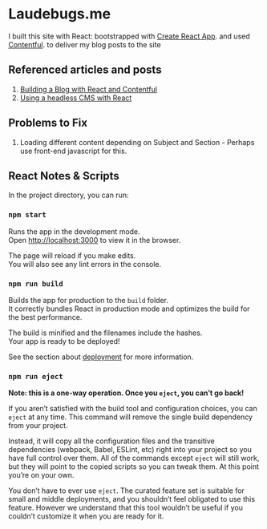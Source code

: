 # Laudebugs.me

I built this site with React:  bootstrapped with [Create React App](https://github.com/facebook/create-react-app). and used [Contentful](https://www.contentful.com/). to deliver my blog posts to the site

## Referenced articles and posts
1. [Building a Blog with React and Contentful](https://hackernoon.com/building-a-blog-with-react-and-contentful-fd538f68f6fb) 
2. [Using a headless CMS with React](https://blog.logrocket.com/using-a-headless-cms-with-react/) 


## Problems to Fix
1. Loading different content depending on Subject and Section - Perhaps use front-end javascript for this.

## React Notes & Scripts

In the project directory, you can run:

### `npm start`

Runs the app in the development mode.<br />
Open [http://localhost:3000](http://localhost:3000) to view it in the browser.

The page will reload if you make edits.<br />
You will also see any lint errors in the console.


### `npm run build`

Builds the app for production to the `build` folder.<br />
It correctly bundles React in production mode and optimizes the build for the best performance.

The build is minified and the filenames include the hashes.<br />
Your app is ready to be deployed!

See the section about [deployment](https://facebook.github.io/create-react-app/docs/deployment) for more information.

### `npm run eject`

**Note: this is a one-way operation. Once you `eject`, you can’t go back!**

If you aren’t satisfied with the build tool and configuration choices, you can `eject` at any time. This command will remove the single build dependency from your project.

Instead, it will copy all the configuration files and the transitive dependencies (webpack, Babel, ESLint, etc) right into your project so you have full control over them. All of the commands except `eject` will still work, but they will point to the copied scripts so you can tweak them. At this point you’re on your own.

You don’t have to ever use `eject`. The curated feature set is suitable for small and middle deployments, and you shouldn’t feel obligated to use this feature. However we understand that this tool wouldn’t be useful if you couldn’t customize it when you are ready for it.

